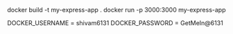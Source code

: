 docker build -t my-express-app .
docker run -p 3000:3000 my-express-app

DOCKER_USERNAME = shivam6131
DOCKER_PASSWORD = GetMeIn@6131
